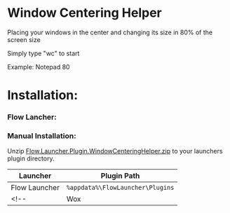 # Window Centering Helper
Placing your windows in the center and changing its size in 80% of the screen size

Simply type "wc" to start

Example:
  Notepad 80

# Installation:

### Flow Lancher:
<!-- Simply type `pm install None` to have the plugin installed -->

### Manual Installation:

Unzip [Flow.Launcher.Plugin.WindowCenteringHelper.zip](https://github.com/Curicano/Flow.Launcher.Plugin.WindowCenteringHelper/releases/latest) to your launchers plugin directory.

| Launcher      | Plugin Path                      |
|---------------|----------------------------------|
| Flow Launcher | `%appdata%\FlowLauncher\Plugins` |
<!-- | Wox           | `%appdata%\Wox\Plugins`          | -->
